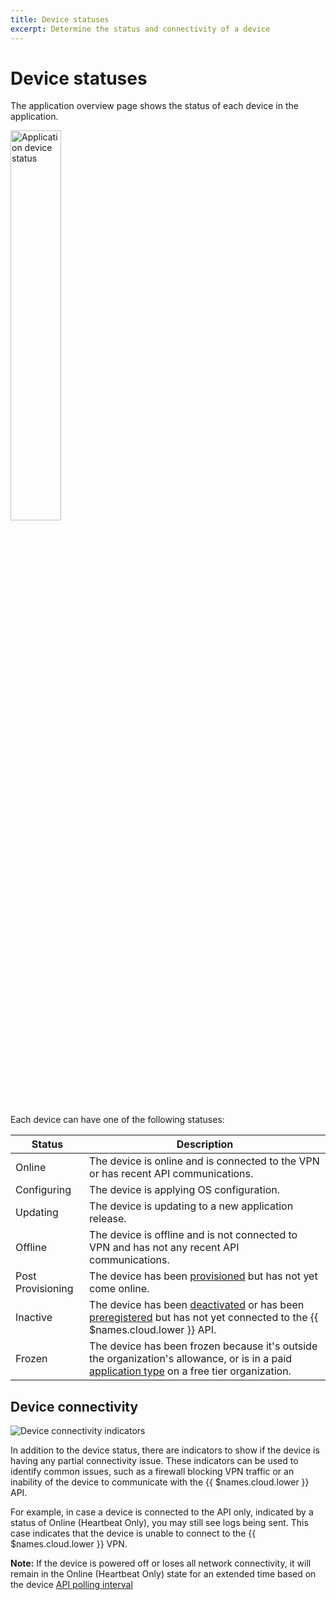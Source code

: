 ```yaml
---
title: Device statuses
excerpt: Determine the status and connectivity of a device
---
```


# Device statuses

The application overview page shows the status of each device in the application.

<img src="/img/common/main_dashboard/application_device_status.png" alt="Application device status" width="40%" >

Each device can have one of the following statuses:

| Status            | Description                                                                                                                                                     |
|-------------------|-----------------------------------------------------------------------------------------------------------------------------------------------------------------|
| Online            | The device is online and is connected to the VPN or has recent API communications.                                                                              |
| Configuring       | The device is applying OS configuration.                                                                                                                        |
| Updating          | The device is updating to a new application release.                                                                                                            |
| Offline           | The device is offline and is not connected to VPN and has not any recent API communications.                                                                    |
| Post Provisioning | The device has been [provisioned][device-provisioning] but has not yet come online.                                                                             |
| Inactive          | The device has been [deactivated][deactivated] or has been [preregistered][preregistered] but has not yet connected to the {{ $names.cloud.lower }} API.        |
| Frozen            | The device has been frozen because it's outside the organization's allowance, or is in a paid [application type][application type] on a free tier organization. |

## Device connectivity

![Device connectivity indicators](/img/common/main_dashboard/device_status.png)

In addition to the device status, there are indicators to show if the device is having any partial connectivity issue. These indicators can be used to identify common issues, such as a firewall blocking VPN traffic or an inability of the device to communicate with the {{ $names.cloud.lower }} API.

For example, in case a device is connected to the API only, indicated by a status of Online (Heartbeat Only), you may still see logs being sent. This case indicates that the device is unable to connect to the {{ $names.cloud.lower }} VPN.

**Note:** If the device is powered off or loses all network connectivity, it will remain in the Online (Heartbeat Only) state for an extended time based on the device [API polling interval][poll-interval]

[deactivated]: /learn/manage/billing/#inactive-devices
[host-os-updates]: /reference/OS/updates/self-service/
[poll-interval]: /learn/manage/configuration/#variable-list
[device-provisioning]: /learn/welcome/primer/#device-provisioning
[preregistered]: /learn/more/masterclasses/advanced-cli/#52-preregistering-a-device
[application type]: /learn/manage/app-types
